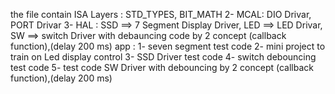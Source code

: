 the file contain 
ISA Layers :
STD_TYPES,
BIT_MATH
2- MCAL:
DIO Drivar,
PORT Drivar
3- HAL :
SSD ==> 7 Segment Display Driver,
LED ==> LED Drivar,
SW  ==> switch Driver with debauncing code by 2 concept (callback function),(delay 200 ms)
app :
1- seven segment test code
2- mini project to train on Led display control
3- SSD Driver test code
4- switch debouncing test code
5- test code SW Driver with debouncing by 2 concept (callback function),(delay 200 ms)
